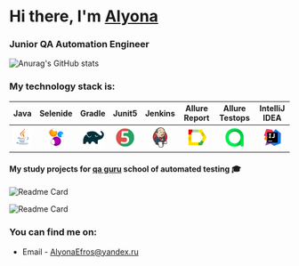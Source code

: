 <h1>Hi there, I'm <a href="(https://github.com/AlyonaEfros)" target="_blank">Alyona</a> 
<h3>Junior QA Automation Engineer</h3>

<!--
**AlyonaEfros/AlyonaEfros** is a ✨ _special_ ✨ repository because its `README.md` (this file) appears on your GitHub profile.
-->

![Anurag's GitHub stats](https://github-readme-stats.vercel.app/api?username=AlyonaEfros&show_icons=true&bg_color=00000000)

 ### My technology stack is:

| Java | Selenide | Gradle | Junit5 |  Jenkins | Allure Report | Allure Testops | IntelliJ IDEA |
|:------:|:----:|:------:|:------:|:-------------:|:---------:|:---------:|:--------:|
|![Java](icons/Java.png)| ![Selenide](icons/Selenide.png) | ![Gradle](icons/Gradle.png) | ![JUnit5](icons/JUnit5.png) |  ![Jenkins](icons/Jenkins.png) | ![Allure Report](icons/Allure_Report.png) | ![AllureTestOps](icons/AllureTestOps.png) | ![Intelij_IDEA](icons/Intelij_IDEA.png) |
 
 #### My study projects for [qa guru](https://qa.guru/) school of automated testing  :mortar_board:
  

![Readme Card](https://github.com/AlyonaEfros/Diplom_ui)

![Readme Card](https://github.com/AlyonaEfros/Diplom_api)

 
### You can find me on:

+  Email - AlyonaEfros@yandex.ru

